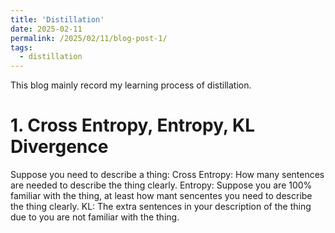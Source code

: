 ```yaml
---
title: 'Distillation'
date: 2025-02-11
permalink: /2025/02/11/blog-post-1/
tags:
  - distillation
---
```


This blog mainly record my learning process of distillation.

# 1. Cross Entropy, Entropy, KL Divergence 
Suppose you need to describe a thing:
Cross Entropy: How many sentences are needed to describe the thing clearly.
Entropy: Suppose you are 100% familiar with the thing, at least how mant sencentes you need to describe the thing clearly.
KL: The extra sentences in your description of the thing due to you are not familiar with the thing. 
